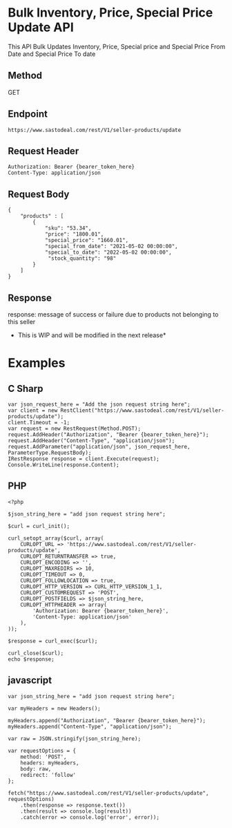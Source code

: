 # Bulk Inventory, Price, Special Price Update API

This API Bulk Updates Inventory, Price, Special price and Special Price From Date and Special Price To date

## Method
GET

## Endpoint
    https://www.sastodeal.com/rest/V1/seller-products/update

## Request Header
    Authorization: Bearer {bearer_token_here}
    Content-Type: application/json

## Request Body
    {
        "products" : [
            {
                "sku": "53.34",
                "price": "1800.01",
                "special_price": "1660.01",
                "special_from_date": "2021-05-02 00:00:00",
                "special_to_date": "2022-05-02 00:00:00",
                 "stock_quantity": "98"
            }
        ]
    }


## Response
response: message of success or failure due to products not belonging to this seller
* This is WIP and will be modified in the next release*

# Examples
## C Sharp
    var json_request_here = "Add the json request string here";
    var client = new RestClient("https://www.sastodeal.com/rest/V1/seller-products/update");
    client.Timeout = -1;
    var request = new RestRequest(Method.POST);
    request.AddHeader("Authorization", "Bearer {bearer_token_here}");
    request.AddHeader("Content-Type", "application/json");
    request.AddParameter("application/json", json_request_here,  ParameterType.RequestBody);
    IRestResponse response = client.Execute(request);
    Console.WriteLine(response.Content);
## PHP
    <?php

    $json_string_here = "add json request string here";

    $curl = curl_init();

    curl_setopt_array($curl, array(
        CURLOPT_URL => 'https://www.sastodeal.com/rest/V1/seller-products/update',
        CURLOPT_RETURNTRANSFER => true,
        CURLOPT_ENCODING => '',
        CURLOPT_MAXREDIRS => 10,
        CURLOPT_TIMEOUT => 0,
        CURLOPT_FOLLOWLOCATION => true,
        CURLOPT_HTTP_VERSION => CURL_HTTP_VERSION_1_1,
        CURLOPT_CUSTOMREQUEST => 'POST',
        CURLOPT_POSTFIELDS => $json_string_here,
        CURLOPT_HTTPHEADER => array(
            'Authorization: Bearer {bearer_token_here}',
            'Content-Type: application/json'
        ),
    ));

    $response = curl_exec($curl);

    curl_close($curl);
    echo $response;

## javascript
    var json_string_here = "add json request string here";

    var myHeaders = new Headers();
    
    myHeaders.append("Authorization", "Bearer {bearer_token_here}");
    myHeaders.append("Content-Type", "application/json");

    var raw = JSON.stringify(json_string_here);

    var requestOptions = {
        method: 'POST',
        headers: myHeaders,
        body: raw,
        redirect: 'follow'
    };

    fetch("https://www.sastodeal.com/rest/V1/seller-products/update", requestOptions)
        .then(response => response.text())
        .then(result => console.log(result))
        .catch(error => console.log('error', error));